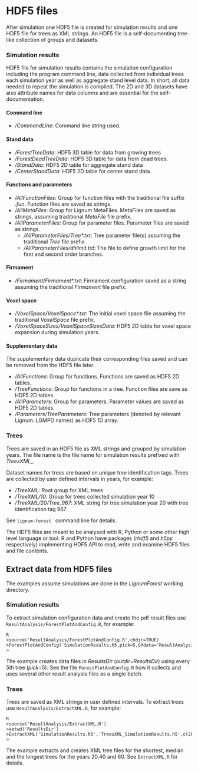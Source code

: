 # HDF5 files

After simulation one HDF5 file is created for simulation results
and one HDF5 file for trees as XML strings.  An HDF5 file
is a self-documenting tree-like collection of groups and datasets.

### Simulation results
HDF5 file for simulation results contains the simulation configuration
including the program command line, data collected from individual trees each simulation year
as well as aggregate stand level data. In short, all data needed to repeat
the simulation is compiled. The 2D and 3D datasets have also attribute names for data columns 
and are essential for the self-documentation. 

#### Command line
- <I> /CommandLine</I>: Command line string used.

#### Stand data
- <I>/ForestTreeData</I>: HDF5 3D table for data from growing trees
- <I>/ForestDeadTreeData</I>: HDF5 3D table for data from dead trees.
- <I>/StandData</I>: HDF5 2D table for aggregate stand data
- <I>/CenterStandData</I>: HDF5 2D table for center stand data.

#### Functions and parameters
- <I>/AllFunctionFiles</I>: Group for function files with the traditional file suffix <I>.fun</I>. Function files are saved as strings.
- <I>/AllMetaFiles</I>: Group for Lignum MetaFiles. MetaFiles are saved as strings, assuming traditional *MetaFile* file prefix.
- <I>/AllParameterFiles</I>: Group for parameter files. Parameter files are saved as strings.
  - <I>/AllParameterFiles/Tree\*.txt</I>: Tree parameter file(s) assuming the traditional *Tree* file prefix .
  - <I>/AllParameterFiles/dhlimit.txt</I>: The file to define growth limit for the first and second order branches.

#### Firmament
- <I>/Firmament/Firmament\*.txt</I>: Firmament configuration saved as a string assuming the traditional *Firmament* file prefix. 

#### Voxel space
- <I>/VoxelSpace/VoxelSpace\*.txt</I>: The initial voxel space file assuming the traditional *VoxelSpace* file prefix.
- <I>/VoxelSpaceSizes/VoxelSpaceSizesData</I>: HDF5 2D table for voxel space expansion during simulation years.

#### Supplementary data
The supplementary data duplicate their corresponding files saved and can be removed from the HDF5 file later.

- <I>/AllFunctions</I>: Group for functions. Functions are saved as HDF5 2D tables.
- <I>/TreeFunctions</I>: Group for functions in a tree. Function files are save as HDF5 2D tables
- <I>/AllParameters</I>: Group for parameters. Parameter values are saved as HDF5 2D tables.
- <I>/Parameters/TreeParameters</I>: Tree parameters (denoted by relevant Lignum::LGMPD names) as HDF5 1D array.

### Trees
Trees are saved in an HDF5 file as XML strings and grouped by simulation years. The file
name is the file name for simulation results prefixed with *TreesXML_*.

Dataset names for trees are based on unique tree identification tags. Trees are collected 
by user defined intervals in years, for example:

- <I>/TreeXML</I>: Root group for XML trees
- <I>/TreeXML/10</I>: Group for trees collected simulation year 10
- <I>/TreeXML/20/Tree_967</I>: XML string for tree simulation year 20 with tree identification tag 967

See `lignum-forest ` command line for details. 

The HDF5 files are meant to be analysed with R, Python or some other high level language or tool.
R and Python have packages (*rhdf5* and *h5py* respectively) implementing HDF5 API to read, write and examine
HDF5 files and file contents.

## Extract data from HDF5 files
The examples assume simulations are done in the *LignumForest* working directory.

### Simulation results 
To extract simulation configuration data and create the pdf result files
use `ResultAnalysis/ForestPlotAndConfig.R`, for example:
	
	R
	>source('ResultAnalysis/ForestPlotAndConfig.R',chdir=TRUE)
	>ForestPlotAndConfig('SimulationResults.h5,pick=5,GYdata='ResultAnalysis',outdir='ResultsDir')
	>
	
The example creates data files in *ResultsDir* (*outdir=ResultsDir*) using every 5th tree (*pick*=5). 
See the file `ForestPlotAndConfig.R` how it collects and uses several other result analysis files 
as a single batch.

### Trees
Trees are saved as XML strings in user defined intervals. To extract trees use 
`ResultAnalysis/ExtractXML.R`, for example:

	R
	>source('ResultAnalysis/ExtractXML.R')
	>setwd('ResultsDir')
	>ExtractXML('SimulationResults.h5','TreesXML_SimulationResults.h5',c(20,40,60))
	>

The example extracts and creates XML tree files for the shortest, median and the longest trees
for the years 20,40 and 60. See `ExtractXML.R` for details.


